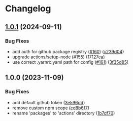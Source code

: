 # Changelog

## [1.0.1](https://github.com/abinnovision/actions/compare/setup-node-source-v1.0.0...setup-node-source-v1.0.1) (2024-09-11)


### Bug Fixes

* add auth for github package registry ([#160](https://github.com/abinnovision/actions/issues/160)) ([c239d04](https://github.com/abinnovision/actions/commit/c239d04d906accd616a02b9e9e59efe77594ca69))
* upgrade actions/setup-node ([#155](https://github.com/abinnovision/actions/issues/155)) ([17127ea](https://github.com/abinnovision/actions/commit/17127ea3f02d1eb5392b6dfa4062e2e06dba1adb))
* use correct .yarnrc.yaml path for config ([#161](https://github.com/abinnovision/actions/issues/161)) ([3f35d85](https://github.com/abinnovision/actions/commit/3f35d85657fd3cfa50dba78fcfdbe6603d959dca))

## 1.0.0 (2023-11-09)


### Bug Fixes

* add default github token ([3e596dd](https://github.com/abinnovision/actions/commit/3e596dd1063ba5c02d350eaac7d94c03450dc478))
* remove custom npm scope ([cd8b6f7](https://github.com/abinnovision/actions/commit/cd8b6f76280f03c8e4a5b6a21c3ee93eaa0b3615))
* rename 'packages' to 'actions' directory ([1b7df70](https://github.com/abinnovision/actions/commit/1b7df70789258cbd45420e9064022b93b8ef359d))
